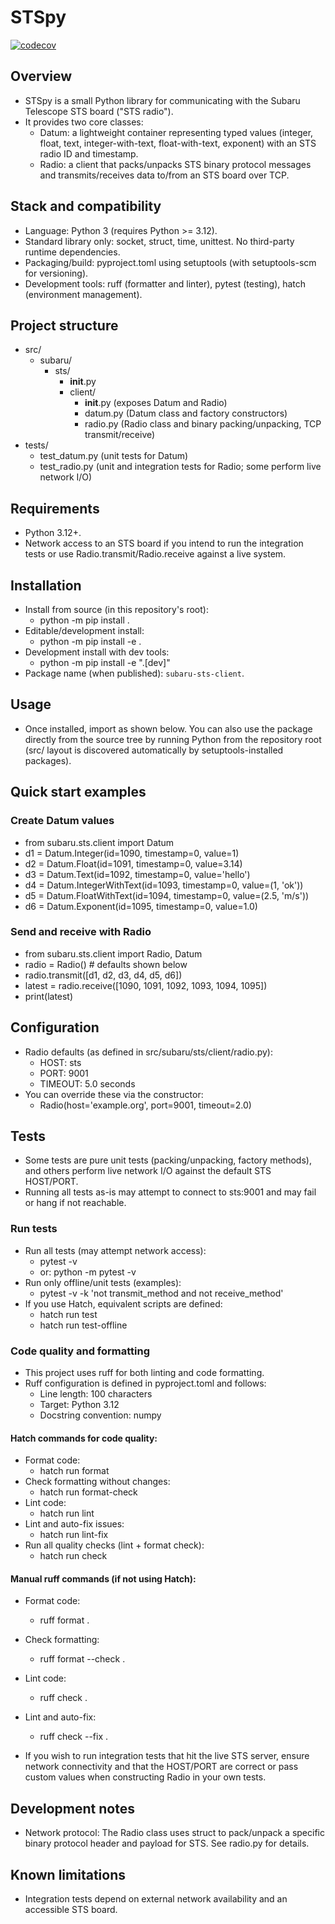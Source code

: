 # STSpy

[![codecov](https://codecov.io/gh/Subaru-InstDiv/STSpy/branch/main/graph/badge.svg)](https://codecov.io/gh/Subaru-InstDiv/STSpy)

## Overview
- STSpy is a small Python library for communicating with the Subaru Telescope STS board ("STS radio").
- It provides two core classes:
  - Datum: a lightweight container representing typed values (integer, float, text, integer-with-text, float-with-text, exponent) with an STS radio ID and timestamp.
  - Radio: a client that packs/unpacks STS binary protocol messages and transmits/receives data to/from an STS board over TCP.

## Stack and compatibility
- Language: Python 3 (requires Python >= 3.12).
- Standard library only: socket, struct, time, unittest. No third-party runtime dependencies.
- Packaging/build: pyproject.toml using setuptools (with setuptools-scm for versioning).
- Development tools: ruff (formatter and linter), pytest (testing), hatch (environment management).

## Project structure
- src/
  - subaru/
    - sts/
      - __init__.py
      - client/
        - __init__.py  (exposes Datum and Radio)
        - datum.py     (Datum class and factory constructors)
        - radio.py     (Radio class and binary packing/unpacking, TCP transmit/receive)
- tests/
  - test_datum.py      (unit tests for Datum)
  - test_radio.py      (unit and integration tests for Radio; some perform live network I/O)

## Requirements
- Python 3.12+.
- Network access to an STS board if you intend to run the integration tests or use Radio.transmit/Radio.receive against a live system.

## Installation
- Install from source (in this repository's root):
  - python -m pip install .
- Editable/development install:
  - python -m pip install -e .
- Development install with dev tools:
  - python -m pip install -e ".[dev]"
- Package name (when published): `subaru-sts-client`.

## Usage
- Once installed, import as shown below. You can also use the package directly from the source tree by running Python from the repository root (src/ layout is discovered automatically by setuptools-installed packages).

## Quick start examples
### Create Datum values
- from subaru.sts.client import Datum
- d1 = Datum.Integer(id=1090, timestamp=0, value=1)
- d2 = Datum.Float(id=1091, timestamp=0, value=3.14)
- d3 = Datum.Text(id=1092, timestamp=0, value='hello')
- d4 = Datum.IntegerWithText(id=1093, timestamp=0, value=(1, 'ok'))
- d5 = Datum.FloatWithText(id=1094, timestamp=0, value=(2.5, 'm/s'))
- d6 = Datum.Exponent(id=1095, timestamp=0, value=1.0)

### Send and receive with Radio
- from subaru.sts.client import Radio, Datum
- radio = Radio()  # defaults shown below
- radio.transmit([d1, d2, d3, d4, d5, d6])
- latest = radio.receive([1090, 1091, 1092, 1093, 1094, 1095])
- print(latest)

## Configuration
- Radio defaults (as defined in src/subaru/sts/client/radio.py):
  - HOST: sts
  - PORT: 9001
  - TIMEOUT: 5.0 seconds
- You can override these via the constructor:
  - Radio(host='example.org', port=9001, timeout=2.0)

## Tests
- Some tests are pure unit tests (packing/unpacking, factory methods), and others perform live network I/O against the default STS HOST/PORT.
- Running all tests as-is may attempt to connect to sts:9001 and may fail or hang if not reachable.

### Run tests
- Run all tests (may attempt network access):
  - pytest -v
  - or: python -m pytest -v
- Run only offline/unit tests (examples):
  - pytest -v -k 'not transmit_method and not receive_method'
- If you use Hatch, equivalent scripts are defined:
  - hatch run test
  - hatch run test-offline

### Code quality and formatting
- This project uses ruff for both linting and code formatting.
- Ruff configuration is defined in pyproject.toml and follows:
  - Line length: 100 characters
  - Target: Python 3.12
  - Docstring convention: numpy

#### Hatch commands for code quality:
- Format code:
  - hatch run format
- Check formatting without changes:
  - hatch run format-check
- Lint code:
  - hatch run lint
- Lint and auto-fix issues:
  - hatch run lint-fix
- Run all quality checks (lint + format check):
  - hatch run check

#### Manual ruff commands (if not using Hatch):
- Format code:
  - ruff format .
- Check formatting:
  - ruff format --check .
- Lint code:
  - ruff check .
- Lint and auto-fix:
  - ruff check --fix .

- If you wish to run integration tests that hit the live STS server, ensure network connectivity and that the HOST/PORT are correct or pass custom values when constructing Radio in your own tests.

## Development notes
- Network protocol: The Radio class uses struct to pack/unpack a specific binary protocol header and payload for STS. See radio.py for details.

## Known limitations
- Integration tests depend on external network availability and an accessible STS board.
